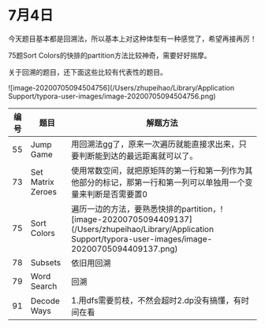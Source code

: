 # 7月4日

今天题目基本都是回溯法，所以基本上对这种体型有一种感觉了，希望再接再厉！

75题Sort Colors的快排的partition方法比较神奇，需要好好揣摩。

关于回溯的题目，还下面这些比较有代表性的题目。

![image-20200705094504756](/Users/zhupeihao/Library/Application Support/typora-user-images/image-20200705094504756.png)

| 编号 | 题目              | 解题方法                                                     |
| ---- | ----------------- | ------------------------------------------------------------ |
| 55   | Jump Game         | 用回溯法gg了，原来一次遍历就能直接求出来，只要判断能到达的最远距离就可以了。 |
| 73   | Set Matrix Zeroes | 使用常数空间，就把原矩阵的第一行和第一列作为其他部分的标记，那第一行和第一列可以单独用一个变量来判断是否需要置0 |
| 75   | Sort Colors       | 遍历一边的方法，要熟悉快排的partition，![image-20200705094409137](/Users/zhupeihao/Library/Application Support/typora-user-images/image-20200705094409137.png) |
| 78   | Subsets           | 依旧用回溯                                                   |
| 79   | Word Search       | 回溯                                                         |
| 91   | Decode Ways       | 1.用dfs需要剪枝，不然会超时2.dp没有搞懂，有时间在看          |

